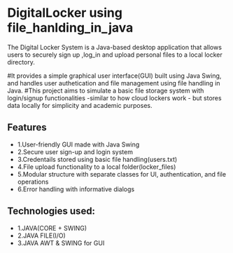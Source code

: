 # DigitalLocker using file_hanlding_in_java
The Digital Locker System is a Java-based desktop application that allows users to securely sign up
,log_in and upload personal files to a local locker directory.

#It provides a simple graphical user interface(GUI) built using Java Swing, and handles user authetication and file management using file handling in Java.
#This project aims to simulate a basic file storage system with login/signup functionalities -similar to how cloud lockers work - but stores data locally for simplicity and academic purposes.

## Features 
* 1.User-friendly GUI made with Java Swing 
* 2.Secure user sign-up and login system 
* 3.Credentails stored using basic file handling(users.txt)
* 4.File upload functionality to a local folder(locker_files)
* 5.Modular structure with separate classes for UI, authentication, and file operations
* 6.Error handling with informative dialogs 

## Technologies used:
* 1.JAVA(CORE + SWING)
* 2.JAVA FILE(I/O)
* 3.JAVA AWT & SWING for GUI
